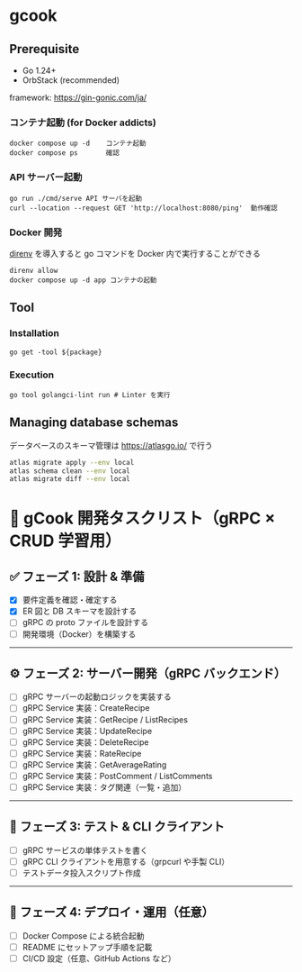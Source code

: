# gcook

## Prerequisite

-   Go 1.24+
-   OrbStack (recommended)

framework: https://gin-gonic.com/ja/

### コンテナ起動 (for Docker addicts)

```shell
docker compose up -d    コンテナ起動
docker compose ps       確認
```

### API サーバー起動

```shell
go run ./cmd/serve API サーバを起動
curl --location --request GET 'http://localhost:8080/ping'  動作確認
```

### Docker 開発

[direnv](https://direnv.net/) を導入すると go コマンドを Docker 内で実行することができる

```shell
direnv allow
docker compose up -d app コンテナの起動
```

## Tool

### Installation

```shell
go get -tool ${package}
```

### Execution

```shell
go tool golangci-lint run # Linter を実行
```

## Managing database schemas

データベースのスキーマ管理は https://atlasgo.io/ で行う

```sh
atlas migrate apply --env local
atlas schema clean --env local
atlas migrate diff --env local
```

# 🍳 gCook 開発タスクリスト（gRPC × CRUD 学習用）

## ✅ フェーズ 1: 設計 & 準備

-   [x] 要件定義を確認・確定する
-   [x] ER 図と DB スキーマを設計する
-   [ ] gRPC の proto ファイルを設計する
-   [ ] 開発環境（Docker）を構築する

---

## ⚙ フェーズ 2: サーバー開発（gRPC バックエンド）

-   [ ] gRPC サーバーの起動ロジックを実装する
-   [ ] gRPC Service 実装：CreateRecipe
-   [ ] gRPC Service 実装：GetRecipe / ListRecipes
-   [ ] gRPC Service 実装：UpdateRecipe
-   [ ] gRPC Service 実装：DeleteRecipe
-   [ ] gRPC Service 実装：RateRecipe
-   [ ] gRPC Service 実装：GetAverageRating
-   [ ] gRPC Service 実装：PostComment / ListComments
-   [ ] gRPC Service 実装：タグ関連（一覧・追加）

---

## 🧪 フェーズ 3: テスト & CLI クライアント

-   [ ] gRPC サービスの単体テストを書く
-   [ ] gRPC CLI クライアントを用意する（grpcurl や手製 CLI）
-   [ ] テストデータ投入スクリプト作成

---

## 🚀 フェーズ 4: デプロイ・運用（任意）

-   [ ] Docker Compose による統合起動
-   [ ] README にセットアップ手順を記載
-   [ ] CI/CD 設定（任意、GitHub Actions など）
